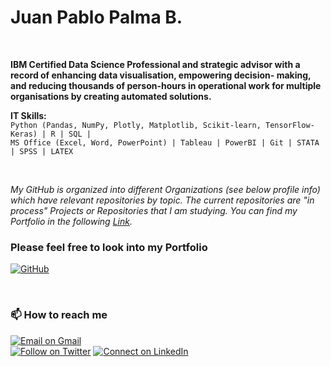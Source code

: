 
# Juan Pablo Palma B. <br/>
<br/>

**IBM Certified Data Science Professional and strategic advisor with a record of enhancing data visualisation, empowering decision- making, and reducing thousands of person-hours in operational work for multiple organisations by creating automated solutions.** <br/>


**IT Skills:** <br/>
`Python (Pandas, NumPy, Plotly, Matplotlib, Scikit-learn, TensorFlow-Keras) | R | SQL |` <br/> 
`MS Office (Excel, Word, PowerPoint) | Tableau | PowerBI | Git | STATA | SPSS | LATEX`
 
<br/>

_My GitHub is organized into different Organizations (see below profile info) which have relevant repositories by topic. The current repositories are "in process" Projects or Repositories that I am studying. You can find my Portfolio in the following [Link](https://github.com/jppalmab-Portfolio)._

### Please feel free to look into my Portfolio 
[![GitHub](https://img.shields.io/badge/github-%23121011.svg?style=for-the-badge&logo=github&logoColor=white)](https://github.com/jppalmab-Portfolio)


<br/>

### 📫 How to reach me 

[![Email on Gmail](https://img.shields.io/badge/-Gmail-D14836?style=for-the-badge&logo=Gmail&logoColor=white)](mailto:jppalmab@gmail.com) <br/>
[![Follow on Twitter](https://img.shields.io/badge/--twitter?label=Twitter&logo=Twitter&style=social)](https://twitter.com/jppalmab) 
[![Connect on LinkedIn](https://img.shields.io/badge/--linkedin?label=LinkedIn&logo=LinkedIn&style=social)](https://www.linkedin.com/in/juan-pablo-palma/)
